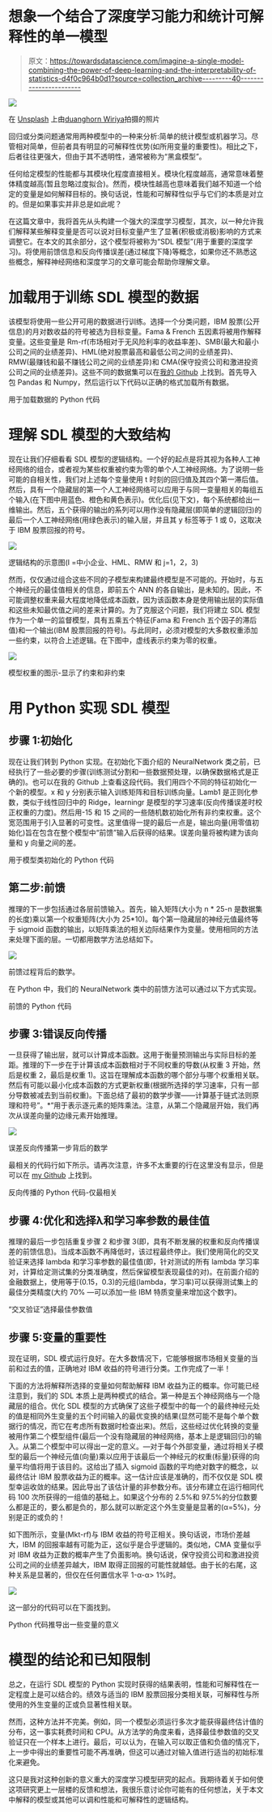 # 想象一个结合了深度学习能力和统计可解释性的单一模型

> 原文：<https://towardsdatascience.com/imagine-a-single-model-combining-the-power-of-deep-learning-and-the-interpretability-of-statistics-d4f0c964b0d1?source=collection_archive---------40----------------------->

![](img/fd195eb9cf50d7cc8aa4d497003d2d1c.png)

在 [Unsplash](https://unsplash.com?utm_source=medium&utm_medium=referral) 上由[duanghorn Wiriya](https://unsplash.com/@ph_an_tom?utm_source=medium&utm_medium=referral)拍摄的照片

回归或分类问题通常用两种模型中的一种来分析:简单的统计模型或机器学习。尽管相对简单，但前者具有明显的可解释性优势(如所用变量的重要性)。相比之下，后者往往更强大，但由于其不透明性，通常被称为“黑盒模型”。

任何给定模型的性能都与其模块化程度直接相关。模块化程度越高，通常意味着整体精度越高(暂且忽略过度拟合)。然而，模块性越高也意味着我们越不知道一个给定的变量是如何解释目标的。换句话说，性能和可解释性似乎与它们的本质是对立的。但是如果事实并非总是如此呢？

在这篇文章中，我将首先从头构建一个强大的深度学习模型，其次，以一种允许我们解释某些解释变量是否可以说对目标变量产生了显著(积极或消极)影响的方式来调整它。在本文的其余部分，这个模型将被称为“SDL 模型”(用于重要的深度学习)。将使用前馈信息和反向传播误差(通过梯度下降)等概念，如果你还不熟悉这些概念，解释神经网络和深度学习的文章可能会帮助你理解文章。

# 加载用于训练 SDL 模型的数据

该模型将使用一些公开可用的数据进行训练。选择一个分类问题，IBM 股票(公开信息)的月对数收益的符号被选为目标变量。Fama & French 五因素将被用作解释变量。这些变量是 Rm-rf(市场相对于无风险利率的收益率差)、SMB(最大和最小公司之间的业绩差异)、HML(绝对股票最高和最低公司之间的业绩差异)、RMW(最赚钱和最不赚钱公司之间的业绩差异)和 CMA(保守投资公司和激进投资公司之间的业绩差异)。这些不同的数据集可以在[我的 Github](https://github.com/Colbiche19/TDS_model) 上找到。首先导入包 Pandas 和 Numpy，然后运行以下代码以正确的格式加载所有数据。

用于加载数据的 Python 代码

# 理解 SDL 模型的大致结构

现在让我们仔细看看 SDL 模型的逻辑结构。一个好的起点是将其视为各种人工神经网络的组合，或者视为某些权重被约束为零的单个人工神经网络。为了说明一些可能的自相关性，我们对上述每个变量使用 t 时刻的回归值及其四个第一滞后值。然后，具有一个隐藏层的第一个人工神经网络可以应用于与同一变量相关的每组五个输入(在下图中用蓝色、橙色和黄色表示)。优化后(见下文)，每个系统都给出一维输出。然后，五个获得的输出的系列可以用作没有隐藏层(即简单的逻辑回归)的最后一个人工神经网络(用绿色表示)的输入层，并且其 y 标签等于 1 或 0，这取决于 IBM 股票回报的符号。

![](img/e493f0c1d273634ed42a186a373e80fc.png)

逻辑结构的示意图(I =中小企业、HML、RMW 和 j=1，2，3)

然而，仅仅通过组合这些不同的子模型来构建最终模型是不可能的。开始时，与五个神经元的最佳值相关的信息，即前五个 ANN 的各自输出，是未知的。因此，不可能调整权重来最大程度地降低成本函数，因为该函数本身是使用输出层的实际值和这些未知最优值之间的差来计算的。为了克服这个问题，我们将建立 SDL 模型作为一个单一的监督模型，具有五乘五个特征(Fama 和 French 五个因子的滞后值)和一个输出(IBM 股票回报的符号)。与此同时，必须对模型的大多数权重添加一些约束，以符合上述逻辑。在下图中，虚线表示约束为零的权重。

![](img/213391356e9b6839447d40d7235238b3.png)

模型权重的图示-显示了约束和非约束

# 用 Python 实现 SDL 模型

## 步骤 1:初始化

现在让我们转到 Python 实现。在初始化下面介绍的 NeuralNetwork 类之前，已经执行了一些必要的步骤(训练测试分割和一些数据预处理，以确保数据格式是正确的)。也可以在我的 Github 上查看这段代码。我们用四个不同的特征初始化一个新的模型。x 和 y 分别表示输入训练矩阵和目标训练向量。Lamb1 是正则化参数，类似于线性回归中的 Ridge，learningr 是模型的学习速率(反向传播误差时校正权重的力度)。然后用-15 和 15 之间的一些随机数初始化所有非约束权重。这个宽范围用于引入显著的可变性。这里值得一提的最后一点是，输出向量(用零值初始化)旨在包含在整个模型中“前馈”输入后获得的结果。误差向量将被构建为该向量和 y 向量之间的差。

用于模型类初始化的 Python 代码

## 第二步:前馈

推理的下一步包括通过各层前馈输入。首先，输入矩阵(大小为 n * 25-n 是数据集的长度)乘以第一个权重矩阵(大小为 25*10)。每个第一隐藏层的神经元值最终等于 sigmoid 函数的输出，以矩阵乘法的相关边际结果作为变量。使用相同的方法来处理下面的层。一切都用数学方法总结如下。

![](img/d5112a42f745976536e1a05d269f23f0.png)

前馈过程背后的数学。

在 Python 中，我们的 NeuralNetwork 类中的前馈方法可以通过以下方式实现。

前馈的 Python 代码

## 步骤 3:错误反向传播

一旦获得了输出层，就可以计算成本函数。这用于衡量预测输出与实际目标的差距。推理的下一步在于计算该成本函数相对于不同权重的导数(从权重 3 开始，然后是权重 2，最后是权重 1)。这旨在理解成本函数的哪个部分与哪个权重相关联。然后有可能以最小化成本函数的方式更新权重(根据所选择的学习速率，只有一部分导数被减去到当前权重)。下面总结了最初的数学步骤——计算基于链式法则原理和符号”。*”用于表示逐元素的矩阵乘法。注意，从第二个隐藏层开始，我们再次从误差向量的边缘元素开始推理。

![](img/8b1842b5eccefa0b524eebc8b33bd40c.png)

误差反向传播第一步背后的数学

最相关的代码行如下所示。请再次注意，许多不太重要的行在这里没有显示，但是可以在 [my Github](https://github.com/Colbiche19/TDS_model) 上找到。

反向传播的 Python 代码-仅最相关

## 步骤 4:优化和选择λ和学习率参数的最佳值

推理的最后一步包括重复步骤 2 和步骤 3(即，具有不断发展的权重和反向传播误差的前馈信息)。当成本函数不再降低时，该过程最终停止。我们使用简化的交叉验证来选择 lambda 和学习率参数的最佳值(即，针对测试的所有 lambda 学习率对，计算给定测试集的分类准确度，然后保留模型表现最佳的对)。在前面介绍的金融数据上，使用等于(0.15，0.3)的元组(lambda，学习率)可以获得测试集上的最佳分类精度(大约 70% —可以添加一些 IBM 特质变量来增加这个数字)。

“交叉验证”选择最佳参数值

## 步骤 5:变量的重要性

现在证明，SDL 模式运行良好。在大多数情况下，它能够根据市场相关变量的当前和过去的值，正确地对 IBM 收益的符号进行分类。工作完成了一半！

下面的方法将解释所选择的变量如何帮助解释 IBM 收益为正的概率。你可能已经注意到，我们的 SDL 本质上是两种模式的结合。第一种是五个神经网络与一个隐藏层的组合。优化 SDL 模型的方式确保了这些子模型中的每一个的最终神经元处的值是相同外生变量的五个时间输入的最优变换的结果(显然可能不是每个单个数据行的情况，而它在考虑所有数据时检查出来)。然后，这些经过优化转换的变量被用作第二个模型组件(最后一个没有隐藏层的神经网络，基本上是逻辑回归)的输入。从第二个模型中可以得出一定的意义。—对于每个外部变量，通过将相关子模型的最后一个神经元值(向量)乘以应用于该最后一个神经元的权重(标量)获得的向量平均值将用于该目的。这给出了插入 sigmoid 函数的平均绝对数字的概念，以最终估计 IBM 股票收益为正的概率。这一估计应该是准确的，而不仅仅是 SDL 模型幸运收敛的结果。因此导出了该估计量的非参数分布。该分布建立在运行相同代码 100 次所获得的一组值的基础上。如果这个分布的 2.5%和 97.5%的分位数要么都是正的，要么都是负的，那么就可以断定这个外生变量是显著的(α=5%)，分别是正的或负的！

如下图所示，变量(Mkt-rf)与 IBM 收益的符号正相关。换句话说，市场价差越大，IBM 的回报率越有可能为正，这似乎是合乎逻辑的。类似地，CMA 变量似乎对 IBM 收益为正数的概率产生了负面影响。换句话说，保守投资公司和激进投资公司之间的业绩差异越大，IBM 取得正回报的可能性就越低。由于长的右尾，这种关系是显著的，但仅在任何置信水平 1-α-α> 1%时。

![](img/3dbab0b34c1428f291e5a9233575d7e4.png)

这一部分的代码可以在下面找到。

Python 代码推导出一些变量的意义

# 模型的结论和已知限制

总之，在运行 SDL 模型的 Python 实现时获得的结果表明，性能和可解释性在一定程度上是可以结合的。绩效与适当的 IBM 股票回报分类相关联，可解释性与所使用的外生变量的正或负显著性相关联。

然而，这种方法并不完美。例如，同一个模型必须运行多次才能获得最终估计值的分布，这一事实耗费时间和 CPU。从方法学的角度来看，选择最佳参数值的交叉验证只在一个样本上进行。最后，可以认为，在输入可以取正值和负值的情况下，上一步中得出的重要性可能不再准确，但这可以通过对输入值进行适当的初始标准化来避免。

这只是我对这种创新的意义重大的深度学习模型研究的起点。我期待着关于如何使这项研究更上一层楼的反馈和想法，我很乐意讨论你可能有的任何想法，关于本文中解释的模型或其他可以调和性能和可解释性的逻辑结构。